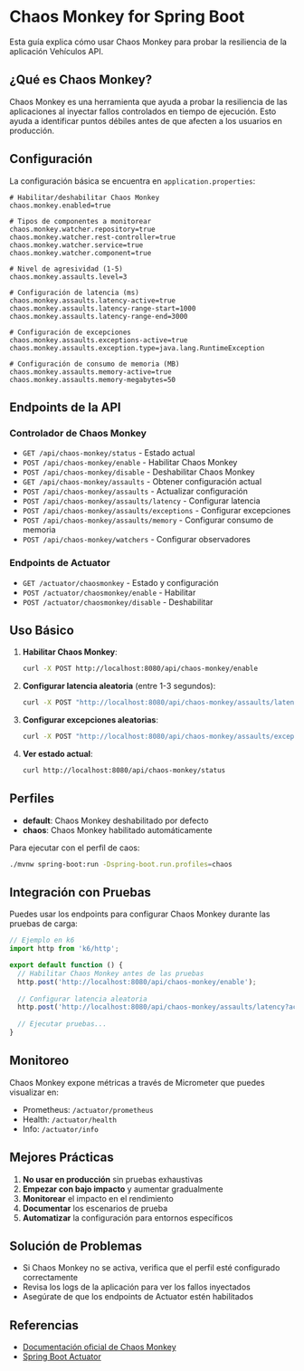 # Chaos Monkey for Spring Boot

Esta guía explica cómo usar Chaos Monkey para probar la resiliencia de la aplicación Vehículos API.

## ¿Qué es Chaos Monkey?

Chaos Monkey es una herramienta que ayuda a probar la resiliencia de las aplicaciones al inyectar fallos controlados en tiempo de ejecución. Esto ayuda a identificar puntos débiles antes de que afecten a los usuarios en producción.

## Configuración

La configuración básica se encuentra en `application.properties`:

```properties
# Habilitar/deshabilitar Chaos Monkey
chaos.monkey.enabled=true

# Tipos de componentes a monitorear
chaos.monkey.watcher.repository=true
chaos.monkey.watcher.rest-controller=true
chaos.monkey.watcher.service=true
chaos.monkey.watcher.component=true

# Nivel de agresividad (1-5)
chaos.monkey.assaults.level=3

# Configuración de latencia (ms)
chaos.monkey.assaults.latency-active=true
chaos.monkey.assaults.latency-range-start=1000
chaos.monkey.assaults.latency-range-end=3000

# Configuración de excepciones
chaos.monkey.assaults.exceptions-active=true
chaos.monkey.assaults.exception.type=java.lang.RuntimeException

# Configuración de consumo de memoria (MB)
chaos.monkey.assaults.memory-active=true
chaos.monkey.assaults.memory-megabytes=50
```

## Endpoints de la API

### Controlador de Chaos Monkey

- `GET /api/chaos-monkey/status` - Estado actual
- `POST /api/chaos-monkey/enable` - Habilitar Chaos Monkey
- `POST /api/chaos-monkey/disable` - Deshabilitar Chaos Monkey
- `GET /api/chaos-monkey/assaults` - Obtener configuración actual
- `POST /api/chaos-monkey/assaults` - Actualizar configuración
- `POST /api/chaos-monkey/assaults/latency` - Configurar latencia
- `POST /api/chaos-monkey/assaults/exceptions` - Configurar excepciones
- `POST /api/chaos-monkey/assaults/memory` - Configurar consumo de memoria
- `POST /api/chaos-monkey/watchers` - Configurar observadores

### Endpoints de Actuator

- `GET /actuator/chaosmonkey` - Estado y configuración
- `POST /actuator/chaosmonkey/enable` - Habilitar
- `POST /actuator/chaosmonkey/disable` - Deshabilitar

## Uso Básico

1. **Habilitar Chaos Monkey**:
   ```bash
   curl -X POST http://localhost:8080/api/chaos-monkey/enable
   ```

2. **Configurar latencia aleatoria** (entre 1-3 segundos):
   ```bash
   curl -X POST "http://localhost:8080/api/chaos-monkey/assaults/latency?active=true&from=1000&to=3000"
   ```

3. **Configurar excepciones aleatorias**:
   ```bash
   curl -X POST "http://localhost:8080/api/chaos-monkey/assaults/exceptions?active=true&exceptionClass=java.lang.RuntimeException&message=Chaos+Monkey+Error"
   ```

4. **Ver estado actual**:
   ```bash
   curl http://localhost:8080/api/chaos-monkey/status
   ```

## Perfiles

- **default**: Chaos Monkey deshabilitado por defecto
- **chaos**: Chaos Monkey habilitado automáticamente

Para ejecutar con el perfil de caos:
```bash
./mvnw spring-boot:run -Dspring-boot.run.profiles=chaos
```

## Integración con Pruebas

Puedes usar los endpoints para configurar Chaos Monkey durante las pruebas de carga:

```javascript
// Ejemplo en k6
import http from 'k6/http';

export default function () {
  // Habilitar Chaos Monkey antes de las pruebas
  http.post('http://localhost:8080/api/chaos-monkey/enable');
  
  // Configurar latencia aleatoria
  http.post('http://localhost:8080/api/chaos-monkey/assaults/latency?active=true&from=500&to=2000');
  
  // Ejecutar pruebas...
}
```

## Monitoreo

Chaos Monkey expone métricas a través de Micrometer que puedes visualizar en:
- Prometheus: `/actuator/prometheus`
- Health: `/actuator/health`
- Info: `/actuator/info`

## Mejores Prácticas

1. **No usar en producción** sin pruebas exhaustivas
2. **Empezar con bajo impacto** y aumentar gradualmente
3. **Monitorear** el impacto en el rendimiento
4. **Documentar** los escenarios de prueba
5. **Automatizar** la configuración para entornos específicos

## Solución de Problemas

- Si Chaos Monkey no se activa, verifica que el perfil esté configurado correctamente
- Revisa los logs de la aplicación para ver los fallos inyectados
- Asegúrate de que los endpoints de Actuator estén habilitados

## Referencias

- [Documentación oficial de Chaos Monkey](https://codecentric.github.io/chaos-monkey-spring-boot/)
- [Spring Boot Actuator](https://docs.spring.io/spring-boot/docs/current/reference/html/actuator.html)
